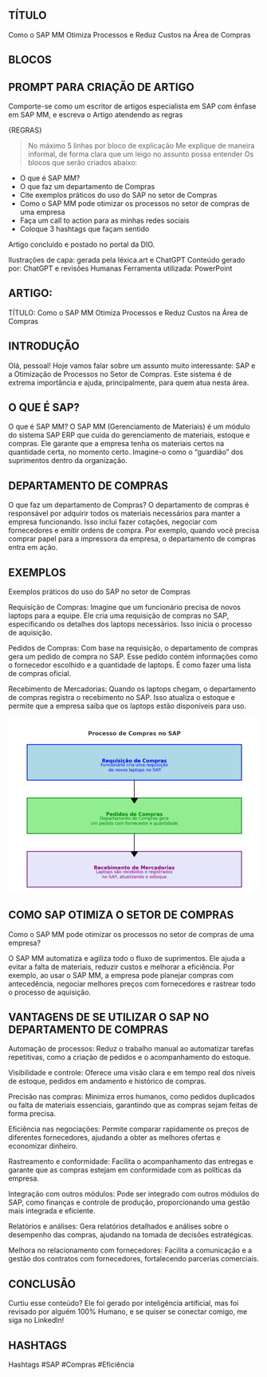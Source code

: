 ## TÍTULO
Como o SAP MM Otimiza Processos e Reduz Custos na Área de Compras

## BLOCOS
## PROMPT PARA CRIAÇÃO DE ARTIGO

Comporte-se como um escritor de artigos especialista em SAP com ênfase em SAP MM, e escreva o Artigo atendendo as regras

{REGRAS}
> No máximo 5 linhas por bloco de explicação
> Me explique de maneira informal, de forma clara que um leigo no assunto possa entender
> Os blocos que serão criados abaixo:
- O que é SAP MM?
- O que faz um departamento de Compras
 - Cite exemplos práticos do uso do SAP no setor de Compras
- Como o SAP MM pode otimizar os processos no setor de compras de uma empresa
- Faça um call to action para as minhas redes sociais
- Coloque 3 hashtags que façam sentido

Artigo concluído e postado no portal da DIO.

Ilustrações de capa: gerada pela léxica.art e ChatGPT
Conteúdo gerado por: ChatGPT e revisões Humanas
Ferramenta utilizada: PowerPoint

## ARTIGO:

TÍTULO: Como o SAP MM Otimiza Processos e Reduz Custos na Área de Compras

## INTRODUÇÃO

Olá, pessoal! Hoje vamos falar sobre um assunto muito interessante: SAP e a Otimização de Processos no Setor de Compras. Este sistema é de extrema importância e ajuda, principalmente, para quem atua nesta área.

## O QUE É SAP?
O que é SAP MM?
O SAP MM (Gerenciamento de Materiais) é um módulo do sistema SAP ERP que cuida do gerenciamento de materiais, estoque e compras. Ele garante que a empresa tenha os materiais certos na quantidade certa, no momento certo. Imagine-o como o “guardião” dos suprimentos dentro da organização.

## DEPARTAMENTO DE COMPRAS
O que faz um departamento de Compras?
O departamento de compras é responsável por adquirir todos os materiais necessários para manter a empresa funcionando. Isso inclui fazer cotações, negociar com fornecedores e emitir ordens de compra. Por exemplo, quando você precisa comprar papel para a impressora da empresa, o departamento de compras entra em ação.

## EXEMPLOS

Exemplos práticos do uso do SAP no setor de Compras

Requisição de Compras: Imagine que um funcionário precisa de novos laptops para a equipe. Ele cria uma requisição de compras no SAP, especificando os detalhes dos laptops necessários. Isso inicia o processo de aquisição.

Pedidos de Compras: Com base na requisição, o departamento de compras gera um pedido de compra no SAP. Esse pedido contém informações como o fornecedor escolhido e a quantidade de laptops. É como fazer uma lista de compras oficial.

Recebimento de Mercadorias: Quando os laptops chegam, o departamento de compras registra o recebimento no SAP. Isso atualiza o estoque e permite que a empresa saiba que os laptops estão disponíveis para uso.

![Processo de Compras no SAP](image.png)

## COMO SAP OTIMIZA O SETOR DE COMPRAS

Como o SAP MM pode otimizar os processos no setor de compras de uma empresa?

O SAP MM automatiza e agiliza todo o fluxo de suprimentos. Ele ajuda a evitar a falta de materiais, reduzir custos e melhorar a eficiência. Por exemplo, ao usar o SAP MM, a empresa pode planejar compras com antecedência, negociar melhores preços com fornecedores e rastrear todo o processo de aquisição.

## VANTAGENS DE SE UTILIZAR O SAP NO DEPARTAMENTO DE COMPRAS

Automação de processos: Reduz o trabalho manual ao automatizar tarefas repetitivas, como a criação de pedidos e o acompanhamento do estoque.

Visibilidade e controle: Oferece uma visão clara e em tempo real dos níveis de estoque, pedidos em andamento e histórico de compras.

Precisão nas compras: Minimiza erros humanos, como pedidos duplicados ou falta de materiais essenciais, garantindo que as compras sejam feitas de forma precisa.

Eficiência nas negociações: Permite comparar rapidamente os preços de diferentes fornecedores, ajudando a obter as melhores ofertas e economizar dinheiro.

Rastreamento e conformidade: Facilita o acompanhamento das entregas e garante que as compras estejam em conformidade com as políticas da empresa.

Integração com outros módulos: Pode ser integrado com outros módulos do SAP, como finanças e controle de produção, proporcionando uma gestão mais integrada e eficiente.

Relatórios e análises: Gera relatórios detalhados e análises sobre o desempenho das compras, ajudando na tomada de decisões estratégicas.

Melhora no relacionamento com fornecedores: Facilita a comunicação e a gestão dos contratos com fornecedores, fortalecendo parcerias comerciais.


## CONCLUSÃO

Curtiu esse conteúdo? Ele foi gerado por inteligência artificial, mas foi revisado por alguém 100% Humano, e se quiser se conectar comigo, me siga no LinkedIn!

## HASHTAGS

Hashtags
#SAP #Compras #Eficiência